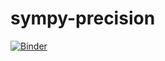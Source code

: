 # sympy-precision
[![Binder](https://mybinder.org/badge_logo.svg)](https://mybinder.org/v2/gh/agoose77/sympy-precision/master?filepath=integrals.ipynb)
